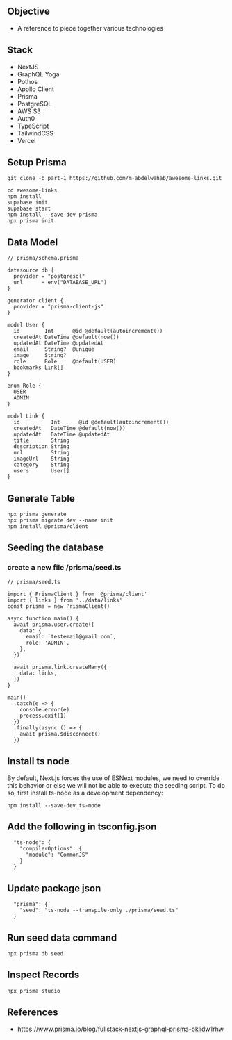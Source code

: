 ## Objective
- A reference to piece together various technologies

## Stack
- NextJS
- GraphQL Yoga
- Pothos
- Apollo Client
- Prisma
- PostgreSQL
- AWS S3
- Auth0
- TypeScript
- TailwindCSS
- Vercel

## Setup Prisma
```
git clone -b part-1 https://github.com/m-abdelwahab/awesome-links.git

cd awesome-links
npm install
supabase init
supabase start
npm install --save-dev prisma
npx prisma init
```

## Data Model
```
// prisma/schema.prisma

datasource db {
  provider = "postgresql"
  url      = env("DATABASE_URL")
}

generator client {
  provider = "prisma-client-js"
}

model User {
  id        Int      @id @default(autoincrement())
  createdAt DateTime @default(now())
  updatedAt DateTime @updatedAt
  email     String?  @unique
  image     String?
  role      Role     @default(USER)
  bookmarks Link[]
}

enum Role {
  USER
  ADMIN
}

model Link {
  id          Int      @id @default(autoincrement())
  createdAt   DateTime @default(now())
  updatedAt   DateTime @updatedAt
  title       String
  description String
  url         String
  imageUrl    String
  category    String
  users       User[]
}
```

## Generate Table
```
npx prisma generate
npx prisma migrate dev --name init
npm install @prisma/client
```

## Seeding the database
### create a new file /prisma/seed.ts
```
// prisma/seed.ts

import { PrismaClient } from '@prisma/client'
import { links } from '../data/links'
const prisma = new PrismaClient()

async function main() {
  await prisma.user.create({
    data: {
      email: `testemail@gmail.com`,
      role: 'ADMIN',
    },
  })

  await prisma.link.createMany({
    data: links,
  })
}

main()
  .catch(e => {
    console.error(e)
    process.exit(1)
  })
  .finally(async () => {
    await prisma.$disconnect()
  })
```

## Install ts node
By default, Next.js forces the use of ESNext modules, we need to override this behavior or else we will not be able to execute the seeding script. To do so, first install ts-node as a development dependency:
```
npm install --save-dev ts-node
```

## Add the following in tsconfig.json
```
  "ts-node": {
    "compilerOptions": {
      "module": "CommonJS"
    }
  }
```

## Update package json
```
  "prisma": {
    "seed": "ts-node --transpile-only ./prisma/seed.ts"
  }
```

## Run seed data command
```
npx prisma db seed
```

## Inspect Records
```
npx prisma studio
```

## References
- https://www.prisma.io/blog/fullstack-nextjs-graphql-prisma-oklidw1rhw